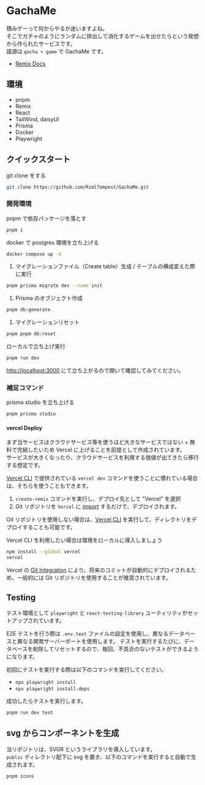 # GachaMe

積みゲーって何からやるか迷いますよね。  
そこでガチャのようにランダムに排出して消化するゲームを出せたらという発想から作られたサービスです。  
語源は `gacha + game` で GachaMe です。

- [Remix Docs](https://remix.run/docs)

## 環境

- pnpm
- Remix
- React
- TailWind, daisyUI
- Prisma
- Docker
- Playwright

## クイックスタート

git clone をする

```bash
git clone https://github.com/RimlTempest/GachaMe.git
```

### 開発環境

pnpm で依存パッケージを落とす

```bash
pnpm i
```

docker で postgres 環境を立ち上げる

```bash
docker compose up -d
```

1. マイグレーションファイル（Create table）生成 / テーブルの構成変えた際に実行

```bash
pnpm prisma migrate dev --name init
```

1. Prisma のオブジェクト作成

```bash
pnpm db:generate
```

1. マイグレーションリセット

```bash
pnpm pnpm db:reset
```

ローカルで立ち上げ実行

```bash
pnpm run dev
```

[http://localhost:3000](http://localhost:3000) にて立ち上がるので開いて確認してみてください。

### 補足コマンド

prisma studio を立ち上げる

```bash
pnpm prisma studio
```

#### vercel Deploy

まず当サービスはクラウドサービス等を使うほど大きなサービスではない + 無料で完結したいため Vercel に上げることを前提として作成されています。  
サービスが大きくなったり、クラウドサービスを利用する価値が出てきたら移行する想定です。

[Vercel CLI](https://vercel.com/cli) で提供されている `vercel dev` コマンドを使うことに慣れている場合は、そちらを使うこともできます。

1. `create-remix` コマンドを実行し、デプロイ先として "Vercel" を選択
2. Git リポジトリを `Vercel` に [import](https://vercel.com/new) するだけで、デプロイされます。

Git リポジトリを使用しない場合は、[Vercel CLI](https://vercel.com/cli) を実行して、ディレクトリをデプロイすることも可能です。

Vercel CLI を利用したい場合は環境をローカルに導入しましょう

```bash
npm install --global vercel
vercel
```

Vercel の [Git Integration](https://vercel.com/docs/concepts/git) により、将来のコミットが自動的にデプロイされるため、一般的には Git リポジトリを使用することが推奨されています。

## Testing

テスト環境として `playwright` と `react-testing-library` ユーティリティがセットアップされています。

E2E テストを行う際は `.env.test` ファイルの設定を使用し、異なるデータベースと異なる開発サーバーポートを使用します。
テストを実行するたびに、データベースを削除してリセットするので、毎回、不具合のないテストができるようになります。

初回にテストを実行する際は以下のコマンドを実行してください。

- `npx playwright install`
- `npx playwright install-deps`

成功したらテストを実行します。

```bash
pnpm run dev test
```

## svg からコンポーネントを生成

当リポジトリは、SVGR というライブラリを導入しています。  
`public` ディレクトリ配下に svg を置き、以下のコマンドを実行すると自動で生成されます。

```bash
pnpm icons
```

